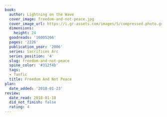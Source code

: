 ```yaml
---
book:
  author: Lightning on the Wave
  cover_image: freedom-and-not-peace.jpg
  cover_image_url: https://i.gr-assets.com/images/S/compressed.photo.goodreads.com/books/1579183630l/16005266._SX98_.jpg
  dimensions:
    height: 24
  goodreads: '16005266'
  pages: '2226'
  publication_year: '2006'
  series: Sacrifices Arc
  series_position: '4'
  slug: freedom-and-not-peace
  spine_color: '#312f4b'
  tags:
  - fanfic
  title: Freedom And Not Peace
plan:
  date_added: '2018-01-23'
review:
  date_read: 2018-01-18
  did_not_finish: false
  rating: 4
---
```

